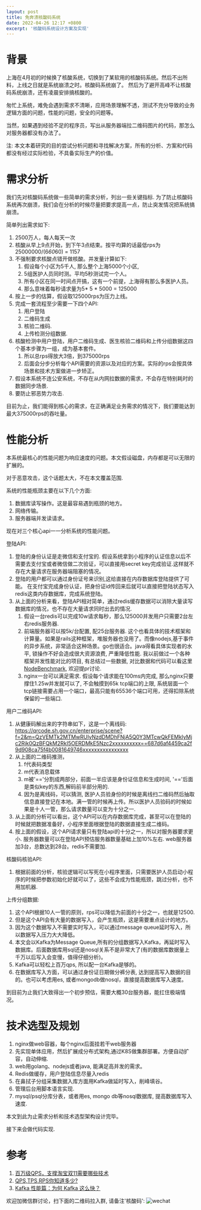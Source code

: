 ```yaml
---
layout: post
title: 免奔溃核酸码系统
date: 2022-04-26 12:17 +0800
excerpt: '核酸码系统设计方案及实现'
---
```

# 背景
上海在4月初的时候换了核酸系统，切换到了某软用的核酸码系统。然后不出所料，上线之日就是系统崩溃之时。核酸码系统崩了。 然后为了避开高峰不让核酸码系统崩溃，还有凌晨安排搞核酸的。

匆忙上系统，难免会遇到需求不清晰，应用场景理解不透，测试不充分导致的业务逻辑方面的问题，性能的问题，安全的问题等。

当然，如果遇到经验不足的程序员，写出从服务器端拉二维码图片的代码，那怎么对服务器都没有办法了。

注: 本文本着研究的目的尝试分析问题和寻找解决方案，所有的分析、方案和代码都没有经过实际检验，不具备实际生产的价值。

# 需求分析
我们先对核酸码系统做一些简单的需求分析，列出一些关键指标. 为了防止核酸码系统再次崩溃，我们会在分析的时候尽量把要求提高一点，防止突发情况把系统搞崩溃。

简单列出需求如下:
1. 2500万人，每人每天一次
2. 核酸从早上9点开始，到下午3点结束。按平均算的话最低rps为 25000000/(6*60*60) = 1157
3. 不强制要求核酸点错开做核酸。并发量计算如下:
   1. 假设每个小区为5千人, 那么整个上海5000个小区, 
   3. 5组医护人员同时测。平均5秒测试完一个人。
   2. 所有小区在同一时间点开搞，这有一个前提，上海得有那么多医护人员。
   4. 那么意味着每秒请求量为5* 5 * 5000 = 125000
4. 按上一步的估算，假设取125000rps为压力上线。
5. 完成一套流程至少需要一下四个API:
   1. 用户登陆
   2. 二维码生成
   3. 核验二维码.
   4. 上传检测分组数据.
6. 核酸检测中用户登陆，用户二维码生成、医生核验二维码和上传分组数据这四个基本步骤为一组，成为基本套件。
   1. 所以总rps得放大3倍，到375000rps
   2. 后面会分步分析每个API需要的资源以及对应的方案。实际的rps会按具体场景和技术方案做进一步矫正。
7. 假设本系统不连公安系统，不存在从内网拉数据的需求，不会存在特别耗时的数据同步场景.
8. 要防止邪恶势力攻击.
   
目前为止，我们能得到核心的需求，在正确满足业务需求的情况下，我们要能达到最大375000rps的吞吐量。

# 性能分析

本系统最核心的性能问题为响应速度的问题。本文假设磁盘，内存都是可以无限的扩展的。

对于恶意攻击，这个话题太大，不在本文覆盖范围.


系统的性能瓶颈主要在以下几个方面:
1. 数据库读写操作。这是最容易遇到瓶颈的地方。
2. 网络传输。
3. 服务器端并发读请求。

现在对三个核心api一一分析系统的性能问题。

登陆API:
1. 登陆的身份认证是走微信和支付宝的. 假设系统拿到小程序的认证信息以后不需要去支付宝或者微信做二次验证，可以直接用secret key完成验证.这样就不存在大量请求在服务器端阻塞的情况。
2. 登陆的用户都可以通过身份证号来识别,这给直接在内存数据库登陆提供了可能。 在支付宝完成身份认证，把身份证id传回来后就可以直接把登陆状态写入redis这类内存数据库，完成系统登陆。
3. 从上面的分析来看，登陆API相对简单，通过redis缓存数据可以消除大量读写数据库的情况，也不存在大量请求同时出去的情况. 
   1. 假设一台redis可以完成10w请求每秒，那么125000并发用户只需要2台左右redis服务器.
   2. 前端服务器可以按5k/台配置, 配25台服务器. 这个也看具体的技术框架和计算量。如果是rails这种框架，堆服务器也没用了。而像nodejs,基于事件的异步系统，非常适合这种场景。go也很适合。java得看具体实现者的水平, 锁操作不好会造成很大资源浪费, 严重降低性能. 我以前做过一个各种框架并发性能对比的项目, 有总结过一些数据, 对比数据和代码可以看这里[NodeBenchmark](https://github.com/younthu/WebFrameworkBenchmark), 欢迎提pr讨论.
   3. nginx一台可以满足需求. 假设每个请求能在100ms内完成, 那么nginx只要撑住1.25w并发就可以了, 不会触摸到65k tcp端口的上限, 系统层面一个tcp链接需要占用一个端口，最高只能有65536个端口可用，还得扣除系统保留的一些端口.
   

用户二维码API:
1. 从健康码解出来的字符串如下，这是一个离线码: https://qrcode.sh.gov.cn/enterprise/scene?f=2&m=QzVEMTk2MTMwRUIyNzdDMDhFNjA5Q0Y3MTcwQkFEMkIyMjc2Rjk0QzBFQkM2RkI5OERDMkE5Nzc2xxxxxxxxxx==687d6af4459ca2f9d908ca75f4b0081649746xxxxxxxxxxxxxxxx
2. 从上面的二维码推测，
   1. f代表码类型
   2. m代表消息载体
   3. m被'=='分割成两部分，前面一半应该是身份证信息和生成时间, '=='后面是类似key的东西,解码前半部分用的.
   4. 因为是离线码，可以猜测, 医护人员验身份的时候是离线扫二维码然后抽取信息直接登记在本地。满一管的时候再上传。所以医护人员验码的时候如果是十人一管，那么请求数量可以变为十分之一.
3. 从上面的分析可以看出，这个API可以在内存数据库完成，甚至可以在登陆的时候就把数据准备好，小程序里面根据登陆的数据直接生成二维码。
4. 按上面的假设，这个API请求量只有登陆api的十分之一，所以对服务器要求更小. 服务器数量可以在登陆API预估服务器数量基础上加10%左右. web服务器加3台，总数达到28台。redis不需要加.

核酸码核验API:

1. 根据前面的分析，核验逻辑可以写死在小程序里面，只需要医护人员启动小程序的时候把参数初始化好就可以了，这些不会成为性能瓶颈，跳过分析，也不用加机器.

上传分组数据:
1. 这个API根据10人一管的原则，rps可以降低为前面的十分之一，也就是12500. 
2. 但是这个API会有大量的数据写入，会产生瓶颈，这是需要重点设计的地方。
3. 因为这个数据写入不需要实时写入，可以通过message queue延时写入，所以数据写入压力大大降低。
4. 本文会以Kafka为Message Queue,所有的分组数据写入Kafka，再延时写入数据库。后面数据库用sql还是nosql关系不是非常大了(有的数据库数据量上千万以后写入会变慢，值得仔细分析)。
5. Kafka可以轻松上百万qps, 所以配一台Kafka是够的。
6. 在数据库写入方面，可以通过身份证日期做分裤分表, 达到提高写入数据的目的。也可以考虑用es, 或者mongodb做nosql，直接提高数据库写入速度。

到目前为止我们大致得出一个初步预估，需要大概30台服务器，能扛住极端情况。

# 技术选型及规划

   1. nginx做web容器，每个nginx后面挂若干web服务器
   6. 先实现单体应用，然后扩展成分布式架构,通过K8S做集群部署。方便自动扩容，自动伸缩.
   2. web用golang、nodejs或者java, 能满足高并发的需求。
   3. Redis做缓存，用户登陆信息尽量入redis
   4. 在鼻拭子分组采集数据入库方面用Kafka做延时写入，削峰填谷。
   5. 管理后台用脚本语言实现.
   7. mysql/psql分库分表，或者用es, mongo db等nosql数据库, 提高数据库写入速度.

本文到此为止需求分析和技术选型架构设计完毕。

接下来会做代码实现.

# 参考
1. [百万级QPS，支撑淘宝双11需要哪些技术](https://zhuanlan.zhihu.com/p/425247346)
2. [QPS,TPS,RPS你知道多少?](https://blog.csdn.net/weixin_41709748/article/details/104625459)
3. [Kafka 性能篇：为何 Kafka 这么快？](https://segmentfault.com/a/1190000039702782)

欢迎加微信群讨论，扫下面的二维码拉入群, 请备注'核酸码':
![wechat](/assets/img/wechat_qr.JPG)